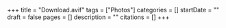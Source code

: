 +++
title = "Download.avif"
tags = ["Photos"]
categories = []
startDate = ""
draft = false
pages = []
description = ""
citations = []
+++
